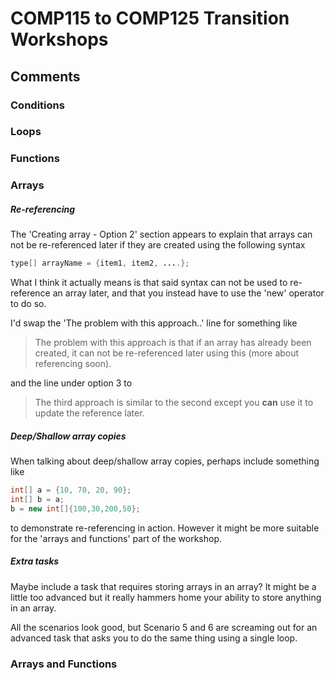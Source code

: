 # COMP115 to COMP125 Transition Workshops

## Comments

### Conditions

### Loops

### Functions

### Arrays

##### Re-referencing
The 'Creating array - Option 2' section appears to explain that arrays can not be re-referenced later if they are created using the following syntax 
```java 
type[] arrayName = {item1, item2, ....};
```
What I think it actually means is that said syntax can not be used to re-reference an array later, and that you instead have to use the 'new' operator to do so.

I'd swap the 'The problem with this approach..' line for something like
> The problem with this approach is that if an array has already been created, it can not be re-referenced later using this (more about referencing soon). 

and the line under option 3 to
> The third approach is similar to the second except you **can** use it to update the reference later.

##### Deep/Shallow array copies
When talking about deep/shallow array copies, perhaps include something like
```java
int[] a = {10, 70, 20, 90};
int[] b = a;
b = new int[]{100,30,200,50};
```
to demonstrate re-referencing in action. However it might be more suitable for the 'arrays and functions' part of the workshop.

##### Extra tasks
Maybe include a task that requires storing arrays in an array? It might be a little too advanced but it really hammers home your ability to store anything in an array.

All the scenarios look good, but Scenario 5 and 6 are screaming out for an advanced task that asks you to do the same thing using a single loop.

### Arrays and Functions
